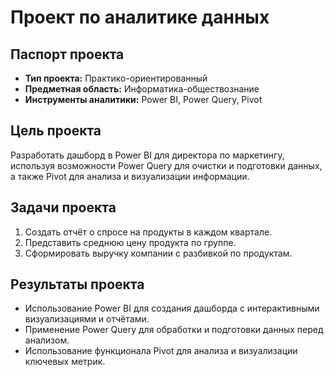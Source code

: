 # Проект по аналитике данных

## Паспорт проекта

- **Тип проекта:** Практико-ориентированный
- **Предметная область:** Информатика-обществознание
- **Инструменты аналитики:** Power BI, Power Query, Pivot

## Цель проекта

Разработать дашборд в Power BI для директора по маркетингу, используя возможности Power Query для очистки и подготовки данных, а также Pivot для анализа и визуализации информации.

## Задачи проекта

1. Создать отчёт о спросе на продукты в каждом квартале.
2. Представить среднюю цену продукта по группе.
3. Сформировать выручку компании с разбивкой по продуктам.

## Результаты проекта

- Использование Power BI для создания дашборда с интерактивными визуализациями и отчётами.
- Применение Power Query для обработки и подготовки данных перед анализом.
- Использование функционала Pivot для анализа и визуализации ключевых метрик.
